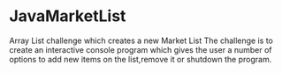 # JavaMarketList
Array List challenge which creates a new Market List
The challenge is to create an interactive console program which gives the user a number of options to add new items on the list,remove it or shutdown the program.
